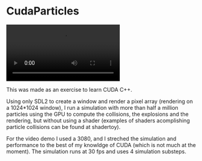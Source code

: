 # CudaParticles
 
![](video/demo.mkv)

This was made as an exercise to learn CUDA C++. 

Using only SDL2 to create a window and render a pixel array (rendering on a 1024*1024 window), I run a simulation with more than half a million particles using the GPU to compute the collisions, the explosions and the rendering, but without using a shader (examples of shaders acomplishing particle collisions can be found at shadertoy).

For the video demo I used a 3080, and I streched the simulation and performance to the best of my knowldge of CUDA (which is not much at the moment). The simulation runs at 30 fps and uses 4 simulation substeps. 